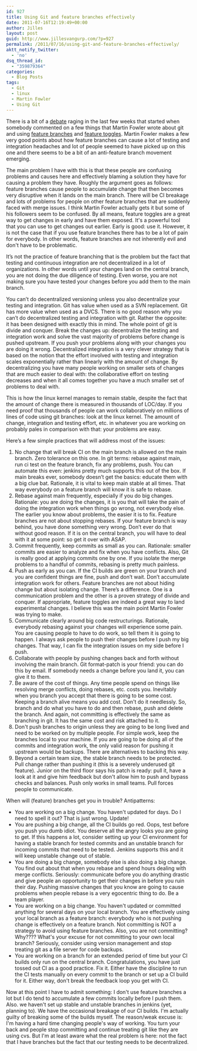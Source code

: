 ```yaml
---
id: 927
title: Using Git and feature branches effectively
date: 2011-07-16T12:19:49+00:00
author: Jilles
layout: post
guid: http://www.jillesvangurp.com/?p=927
permalink: /2011/07/16/using-git-and-feature-branches-effectively/
aktt_notify_twitter:
  - 'no'
dsq_thread_id:
  - "359879364"
categories:
  - Blog Posts
tags:
  - Git
  - linux
  - Martin Fowler
  - Using Git
---
```

There is a bit of a [debate](http://sarahtaraporewalla.com/design/experience-report-branch-by-feature/) raging in the last few weeks that started when somebody commented on a few things that Martin Fowler wrote about git and using [feature branches](http://martinfowler.com/bliki/FeatureBranch.html) and [feature toggles](http://martinfowler.com/bliki/FeatureToggle.html). Martin Fowler makes a few very good points about how feature branches can cause a lot of testing and integration headaches and lot of people seemed to have picked up on this one and there seems to be a bit of an anti-feature branch movement emerging. 

<!--more-->

The main problem I have with this is that these people are confusing problems and causes here and effectively blaming a solution they have for causing a problem they have. Roughly the argument goes as follows: feature branches cause people to accumulate change that then becomes very disruptive when it lands on the main branch. There will be CI breakage and lots of problems for people on other feature branches that are suddenly faced with merge issues. I think Martin Fowler actually gets it but some of his followers seem to be confused. By all means, feature toggles are a great way to get changes in early and have them exposed. It's a powerful tool that you can use to get changes out earlier. Early is good: use it. However, it is not the case that if you use feature branches there has to be a lot of pain for everybody. In other words, feature branches are not inherently evil and don't have to be problematic.

It’s not the practice of feature branching that is the problem but the fact that testing and continuous integration are not decentralized in a lot of organizations. In other words until your changes land on the central branch, you are not doing the due diligence of testing. Even worse, you are not making sure you have tested your changes before you add them to the main branch.

You can’t do decentralized versioning unless you also decentralize your testing and integration. Git has value when used as a SVN replacement. Git has more value when used as a DVCS. There is no good reason why you can’t do decentralized testing and integration with git. Rather the opposite: it has been designed with exactly this in mind. The whole point of git is divide and conquer. Break the changes up: decentralize the testing and integration work and solve the vast majority of problems before change is pushed upstream. If you push your problems along with your changes you are doing it wrong. Decentralized integration is a very clever strategy that is based on the notion that the effort involved with testing and integration scales exponentially rather than linearly with the amount of change. By decentralizing you have many people working on smaller sets of changes that are much easier to deal with: the collaborative effort on testing decreases and when it all comes together you have a much smaller set of problems to deal with. 

This is how the linux kernel manages to remain stable, despite the fact that the amount of change there is measured in thousands of LOC/day. If you need proof that thousands of people can work collaboratively on millions of lines of code using git branches: look at the linux kernel. The amount of change, integration and testing effort, etc. in whatever you are working on probably pales in comparison with that: your problems are easy.

Here’s a few simple practices that will address most of the issues:
<ol>
<li>No change that will break CI on the main branch is allowed on the main branch. Zero tolerance on this one. In git terms: rebase against main, run ci test on the feature branch, fix any problems, push. You can automate this even: jenkins pretty much supports this out of the box. If main breaks ever, somebody doesn’t get the basics: educate them with a big clue bat. Rationale, it is vital to keep main stable at all times. That way everybody on a feature branch will know it is safe to rebase.</li>
<li>Rebase against main frequently, especially if you do big changes. Rationale: you are doing the changes, it is you that will take the pain of doing the integration work when things go wrong, not everybody else. The earlier you know about problems, the easier it is to fix. Feature branches are not about stopping rebases. If your feature branch is way behind, you have done something very wrong. Don’t ever do that without good reason. If it is on the central branch, you will have to deal with it at some point: so get it over with ASAP.</li>
<li>Commit frequently, keep commits as small as you can. Rationale: smaller commits are easier to analyze and fix when you have conflicts. Also, Git is really good at applying commits one by one. If you isolate the merge problems to a handful of commits, rebasing is pretty much painless.</li>
<li>Push as early as you can. If the CI builds are green on your branch and you are confident things are fine, push and don’t wait. Don’t accumulate integration work for others. Feature branches are not about hiding change but about isolating change. There’s a difference. One is a communication problem and the other is a proven strategy of divide and conquer. If appropriate, feature toggles are indeed a great way to land experimental changes. I believe this was the main point Martin Fowler was trying to make.</li>
<li>Communicate clearly around big code restructurings. Rationale, everybody rebasing against your changes will experience some pain. You are causing people to have to do work, so tell them it is going to happen. I always ask people to push their changes before I push my big changes. That way, I can fix the integration issues on my side before I push.</li>
<li>Collaborate with people by pushing changes back and forth without involving the main branch. Git format-patch is your friend: you can do this by email. If somebody needs a change before you land it, you can give it to them.</li>
<li>Be aware of the cost of things. Any time people spend on things like resolving merge conflicts, doing rebases, etc. costs you. Inevitably when you branch you accept that there is going to be some cost. Keeping a branch alive means you add cost. Don't do it needlessly. So, branch and do what you have to do and then rebase, push and delete the branch. And again, not committing is effectively the same as branching in git. It has the same cost and risk attached to it.</li>
<li>Don't push branches to origin unless they are going to be long lived and need to be worked on by multiple people. For simple work, keep the branches local to your machine. If you are going to be doing all of the commits and integration work, the only valid reason for pushing it upstream would be backups. There are alternatives to backing this way.</li>
<li>Beyond a certain team size, the stable branch needs to be protected. Pull change rather than pushing it (this is a severely underused git feature). Junior on the third floor says his patch is ready: pull it, have a look at it and give him feedback but don't allow him to push and bypass checks and balances. Push only works in small teams. Pull forces people to communicate.</li>
</ol>

When will (feature) branches get you in trouble? Antipatterns:
<ul>
<li>You are working on a big change. You haven't updated for days. Do I need to spell it out? That is just wrong. Update!</li>
<li>You are pushing a big change, all the CI builds go red. Oops, test before you push you dumb idiot. You deserve all the angry looks you are going to get. If this happens a lot, consider setting up your CI environment for having a stable branch for tested commits and an unstable branch for incoming commits that need to be tested. Jenkins supports this and it will keep unstable change out of stable.</li>
<li>You are doing a big change, somebody else is also doing a big change. You find out about that when you rebase and spend hours dealing with merge conflicts. Seriously: communicate before you do anything drastic and give people an opportunity to get their changes in before you ruin their day. Pushing massive changes that you know are going to cause problems when people rebase is a very egocentric thing to do. Be a team player.</li>
<li>You are working on a big change. You haven't updated or committed anything for several days on your local branch. You are effectively using your local branch as a feature branch: everybody who is not pushing change is effectively on a feature branch. Not committing is NOT a strategy to avoid using feature branches. Also, you are not committing? Why???? What's your excuse for not committing to your own local branch? Seriously, consider using version management and stop treating git as a file server for code backups.</li>
<li>You are working on a branch for an extended period of time but your CI builds only run on the central branch. Congratulations, you have just tossed out CI as a good practice. Fix it. Either have the discipline to run the CI tests manually on every commit to the branch or set up a CI build for it. Either way, don't break the feedback loop you get with CI.</li>
</ul>

Now at this point I have to admit something: I don't use feature branches a lot but I do tend to accumulate a few commits locally before I push them. Also. we haven't set up stable and unstable branches in jenkins (yet, planning to). We have the occasional breakage of our CI builds. I'm actually guilty of breaking some of the builds myself. The reason/weak excuse is: I'm having a hard time changing people's way of working. You turn your back and people stop committing and continue treating git like they are using cvs. But I'm at least aware what the real problem is here: not the fact that I have branches but the fact that our testing needs to be decentralized.